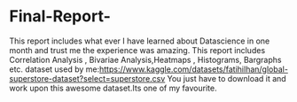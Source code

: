 # Final-Report-
This report includes what ever I have learned about Datascience in one month and trust me the experience was amazing. 
This report includes Correlation Analysis , Bivariae Analysis,Heatmaps , Histograms, Bargraphs etc.
dataset used by me:https://www.kaggle.com/datasets/fatihilhan/global-superstore-dataset?select=superstore.csv
You just have to download it and work upon this awesome dataset.Its one of my favourite.
